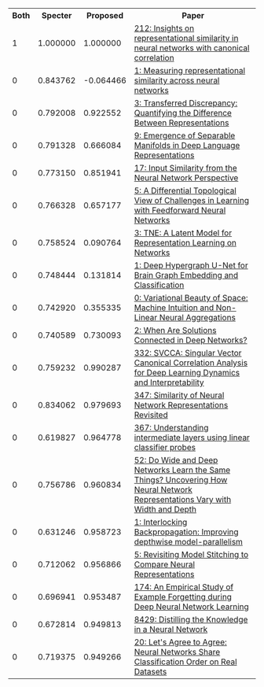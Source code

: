 <html><table><tr>
<th>Both</th>
<th>Specter</th>
<th>Proposed</th>
<th>Paper</th>
</tr>
<tr>
<td>1</td>
<td>1.000000</td>
<td>1.000000</td>
<td><a href="https://www.semanticscholar.org/paper/e5a95a679774e069e1e36d96f92bac6b93027118">212: Insights on representational similarity in neural networks with canonical correlation</a></td>
</tr>
<tr>
<td>0</td>
<td>0.843762</td>
<td>-0.064466</td>
<td><a href="https://www.semanticscholar.org/paper/806f47e6e389305a6f8360a1fb294ba30ebe6771">1: Measuring representational similarity across neural networks</a></td>
</tr>
<tr>
<td>0</td>
<td>0.792008</td>
<td>0.922552</td>
<td><a href="https://www.semanticscholar.org/paper/3ac13e3dc212fba60835b8917e02a3179eb3465a">3: Transferred Discrepancy: Quantifying the Difference Between Representations</a></td>
</tr>
<tr>
<td>0</td>
<td>0.791328</td>
<td>0.666084</td>
<td><a href="https://www.semanticscholar.org/paper/140cca7cef243b431563a0b86de8c0286edb142b">9: Emergence of Separable Manifolds in Deep Language Representations</a></td>
</tr>
<tr>
<td>0</td>
<td>0.773150</td>
<td>0.851941</td>
<td><a href="https://www.semanticscholar.org/paper/2a3bad4004f175519f6973f74eb0aa2c3dd2da87">17: Input Similarity from the Neural Network Perspective</a></td>
</tr>
<tr>
<td>0</td>
<td>0.766328</td>
<td>0.657177</td>
<td><a href="https://www.semanticscholar.org/paper/ad9899e2cfe260d6c12f432c45bbac58b682d10d">5: A Differential Topological View of Challenges in Learning with Feedforward Neural Networks</a></td>
</tr>
<tr>
<td>0</td>
<td>0.758524</td>
<td>0.090764</td>
<td><a href="https://www.semanticscholar.org/paper/9c0328fd386e6994eaf62742e92627d4937b68d1">3: TNE: A Latent Model for Representation Learning on Networks</a></td>
</tr>
<tr>
<td>0</td>
<td>0.748444</td>
<td>0.131814</td>
<td><a href="https://www.semanticscholar.org/paper/f346d07136b3cdeaac85a7258c42e87b4e25651e">1: Deep Hypergraph U-Net for Brain Graph Embedding and Classification</a></td>
</tr>
<tr>
<td>0</td>
<td>0.742920</td>
<td>0.355335</td>
<td><a href="https://www.semanticscholar.org/paper/6968eba4e2959ee749f8a8a3577e330ce0fd8b80">0: Variational Beauty of Space: Machine Intuition and Non-Linear Neural Aggregations</a></td>
</tr>
<tr>
<td>0</td>
<td>0.740589</td>
<td>0.730093</td>
<td><a href="https://www.semanticscholar.org/paper/38cef3868684ebdcf0d5ecf71ebe4323abe35026">2: When Are Solutions Connected in Deep Networks?</a></td>
</tr>
<tr>
<td>0</td>
<td>0.759232</td>
<td>0.990287</td>
<td><a href="https://www.semanticscholar.org/paper/a3f7a30abe44424e5ef8348a02cc103237ac5210">332: SVCCA: Singular Vector Canonical Correlation Analysis for Deep Learning Dynamics and Interpretability</a></td>
</tr>
<tr>
<td>0</td>
<td>0.834062</td>
<td>0.979693</td>
<td><a href="https://www.semanticscholar.org/paper/726320cdbd04804ffa8f3a78c095bd1b55a2a695">347: Similarity of Neural Network Representations Revisited</a></td>
</tr>
<tr>
<td>0</td>
<td>0.619827</td>
<td>0.964778</td>
<td><a href="https://www.semanticscholar.org/paper/5e23a28063b395bdaf784dc548a046885cb90cf2">367: Understanding intermediate layers using linear classifier probes</a></td>
</tr>
<tr>
<td>0</td>
<td>0.756786</td>
<td>0.960834</td>
<td><a href="https://www.semanticscholar.org/paper/d21806115a79c960298cfca45a49b24682cac71a">52: Do Wide and Deep Networks Learn the Same Things? Uncovering How Neural Network Representations Vary with Width and Depth</a></td>
</tr>
<tr>
<td>0</td>
<td>0.631246</td>
<td>0.958723</td>
<td><a href="https://www.semanticscholar.org/paper/efffb82dd9926874b7b1a93c12f6f9f7a26103a3">1: Interlocking Backpropagation: Improving depthwise model-parallelism</a></td>
</tr>
<tr>
<td>0</td>
<td>0.712062</td>
<td>0.956866</td>
<td><a href="https://www.semanticscholar.org/paper/41fe7f4b3ebf9616419101faa8c5f2ee43a118b4">5: Revisiting Model Stitching to Compare Neural Representations</a></td>
</tr>
<tr>
<td>0</td>
<td>0.696941</td>
<td>0.953487</td>
<td><a href="https://www.semanticscholar.org/paper/a2b5d224895d96bfe2e384e2dcf1ebd136ac3782">174: An Empirical Study of Example Forgetting during Deep Neural Network Learning</a></td>
</tr>
<tr>
<td>0</td>
<td>0.672814</td>
<td>0.949813</td>
<td><a href="https://www.semanticscholar.org/paper/0c908739fbff75f03469d13d4a1a07de3414ee19">8429: Distilling the Knowledge in a Neural Network</a></td>
</tr>
<tr>
<td>0</td>
<td>0.719375</td>
<td>0.949266</td>
<td><a href="https://www.semanticscholar.org/paper/45a7ce70b9a1c46f76a9eac22bcf7bc08e2befc9">20: Let's Agree to Agree: Neural Networks Share Classification Order on Real Datasets</a></td>
</tr>
</table></html>
